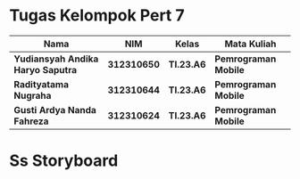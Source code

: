 # Tugas Kelompok Pert 7

|Nama|NIM|Kelas|Mata Kuliah|
|----|---|-----|------|
|**Yudiansyah Andika Haryo Saputra**|**312310650**|**TI.23.A6**|**Pemrograman Mobile**|
|**Radityatama Nugraha**|**312310644**|**TI.23.A6**|**Pemrograman Mobile**|
|**Gusti Ardya Nanda Fahreza**|**312310624**|**TI.23.A6**|**Pemrograman Mobile**|

 # Ss Storyboard
 
